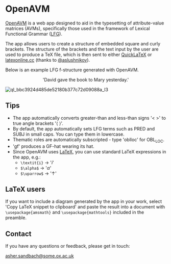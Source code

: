 # OpenAVM
[OpenAVM](https://sandbach.github.io/OpenAVM/) is a web app designed to aid in the typesetting of attribute-value matrices (AVMs), specifically those used in the framework of Lexical Functional Grammar ([LFG](https://ling.sprachwiss.uni-konstanz.de/pages/home/lfg/)).

The app allows users to create a structure of embedded square and curly brackets. The structure of the brackets and the text input by the user 
are used to produce a TeX file, which is then sent to either [QuickLaTeX](https://quicklatex.com/) or [latexonline.cc](latexonline.cc) (thanks to [@aslushnikov](https://github.com/aslushnikov/latex-online)).

Below is an example LFG f-structure generated with OpenAVM.

<p align="center">'David gave the book to Mary yesterday.'</p>

![ql_bbc3924d485de52180b377c72d09088a_l3](https://user-images.githubusercontent.com/80465432/116241905-af543900-a765-11eb-9254-d6b8ee2139cb.png)

## Tips
* The app automatically converts greater-than and less-than signs '< >' to true angle brackets '⟨ ⟩'.
* By default, the app automatically sets LFG terms such as PRED and SUBJ in small caps. You can type them in lowercase.
* Thematic roles are automatically subscripted - type 'oblloc' for OBL<sub>LOC</sub>.
* 'gf' produces a GF-hat wearing its hat.
* Since OpenAVM uses [LaTeX](https://www.overleaf.com/latex/templates/a-quick-guide-to-latex/fghqpfgnxggz), you can use standard LaTeX expressions in the app, e.g.:
  * `\textit{i}` &rarr; '_i_'
  * `$\alpha$` &rarr; '_α_'
  * `$\uparrow$` &rarr; '&uarr;'

## LaTeX users
If you want to include a diagram generated by the app in your work, select 'Copy LaTeX snippet to clipboard' and paste the result into a document with `\usepackage{amsmath}` and `\usepackage{mathtools}` included in the preamble.

## Contact
If you have any questions or feedback, please get in touch:

asher.sandbach@some.ox.ac.uk
